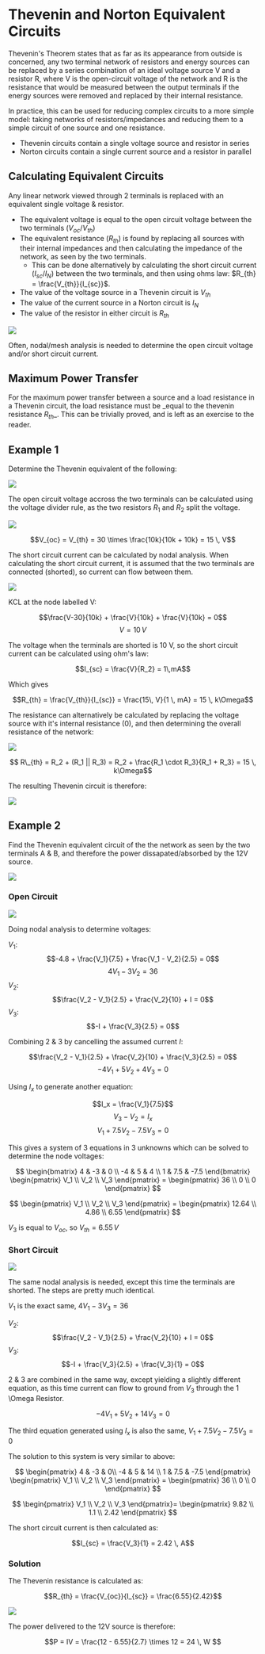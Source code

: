 # Thevenin and Norton Equivalent Circuits

Thevenin's Theorem states that as far as its appearance from outside is concerned, any two terminal network of resistors and energy sources can be replaced by a series combination of an ideal voltage source V and a resistor R, where V is the open-circuit voltage of the network and R is the resistance that would be measured between the output terminals if the energy sources were removed and replaced by their internal resistance.

In practice, this can be used for reducing complex circuits to a more simple model: taking networks of resistors/impedances and reducing them to a simple circuit of one source and one resistance.

- Thevenin circuits contain a single voltage source and resistor in series
- Norton circuits contain a single current source and a resistor in parallel

## Calculating Equivalent Circuits

Any linear network viewed through 2 terminals is replaced with an equivalent single voltage & resistor.

- The equivalent voltage is equal to the open circuit voltage between the two terminals ($V_{oc}/V_{th}$) 
- The equivalent resistance ($R_{th}$) is found by replacing all sources with their internal impedances and then calculating the impedance of the network, as seen by the two terminals.
  - This can be done alternatively by calculating the short circuit current ($I_{sc}/I_{N}$) between the two terminals, and then using ohms law: $R_{th} = \frac{V_{th}}{I_{sc}}$.
- The value of the voltage source in a Thevenin circuit is $V_{th}$
- The value of the current source in a Norton circuit is $I_{N}$
- The value of the resistor in either circuit is $R_{th}$

![](./img/thve-1.png)

Often, nodal/mesh analysis is needed to determine the open circuit voltage and/or short circuit current.

## Maximum Power Transfer

For the maximum power transfer between a source and a load resistance in a Thevenin circuit, the load resistance must be _equal to the thevenin resistance $R_{th}$\_. This can be trivially proved, and is left as an exercise to the reader.

## Example 1

Determine the Thevenin equivalent of the following:

![](./img/thev-2.png)

The open circuit voltage accross the two terminals can be calculated using the voltage divider rule, as the two resistors $R_1$ and $R_2$ split the voltage.

![](./img/thev-3.png)

$$V_{oc} = V_{th} = 30 \times \frac{10k}{10k + 10k} = 15 \, V$$

The short circuit current can be calculated by nodal analysis. When calculating the short circuit current, it is assumed that the two terminals are connected (shorted), so current can flow between them.

![](./img/thev-4.png)

KCL at the node labelled V:

$$\frac{V-30}{10k} + \frac{V}{10k} + \frac{V}{10k} = 0$$
$$V = 10 \, V$$

The voltage when the terminals are shorted is 10 V, so the short circuit current can be calculated using ohm's law:

$$I_{sc} = \frac{V}{R_2} = 1\,mA$$

Which gives

$$R_{th} = \frac{V_{th}}{I_{sc}} = \frac{15\, V}{1 \, mA} = 15 \, k\Omega$$

The resistance can alternatively be calculated by replacing the voltage source with it's internal resistance (0), and then determining the overall resistance of the network:

![](./img/thev-5.png)

$$ R\_{th} = R_2 + (R_1 || R_3) = R_2 + \frac{R_1 \cdot R_3}{R_1 + R_3} = 15 \, k\Omega$$

The resulting Thevenin circuit is therefore:

![](./img/thev-6.png)

## Example 2

Find the Thevenin equivalent circuit of the the network as seen by the two terminals A & B, and therefore the power dissapated/absorbed by the 12V source.

![](./img/thev-7.png)

### Open Circuit

![](./img/thev-8.png)

Doing nodal analysis to determine voltages:

$V_1$:
$$-4.8  + \frac{V_1}{7.5} + \frac{V_1 - V_2}{2.5} = 0$$
$$4V_1 - 3 V_2 = 36$$
$V_2$:
$$\frac{V_2 - V_1}{2.5} + \frac{V_2}{10} + I = 0$$
$V_3$:
$$-I + \frac{V_3}{2.5} = 0$$

Combining 2 & 3 by cancelling the assumed current $I$:

$$\frac{V_2 - V_1}{2.5} + \frac{V_2}{10} + \frac{V_3}{2.5} = 0$$
$$-4 V_1 + 5 V_2 +4 V_3 = 0 $$

Using $I_x$ to generate another equation:

$$I_x = \frac{V_1}{7.5}$$
$$V_3 - V_2 = I_x$$
$$V_1 + 7.5V_2 - 7.5V_3 = 0$$

This gives a system of 3 equations in 3 unknowns which can be solved to determine the node voltages:

$$                            
\begin{bmatrix} 
4 & -3 & 0 \\
-4 & 5 & 4 \\
1 & 7.5 & -7.5
\end{bmatrix}
\begin{pmatrix}
V_1 \\
V_2 \\ 
V_3
\end{pmatrix} =
\begin{pmatrix}
36 \\
0 \\
0
\end{pmatrix}
$$



$$
\begin{pmatrix}
V_1 \\ 
V_2 \\ 
V_3
\end{pmatrix} =
\begin{pmatrix}
12.64 \\ 
4.86 \\ 
6.55
\end{pmatrix} 
$$



$V_3$ is equal to $V_{oc}$, so $V_{th} = 6.55 \, V$

### Short Circuit

![](./img/thev-9.png)

The same nodal analysis is needed, except this time the terminals are shorted. The steps are pretty much identical.

$V_1$ is the exact same, $4 V_1 - 3V_3 = 36$

$V_2$:
$$\frac{V_2 - V_1}{2.5} + \frac{V_2}{10} + I = 0$$
$V_3$:
$$-I + \frac{V_3}{2.5} + \frac{V_3}{1} = 0$$

2 & 3 are combined in the same way, except yielding a slightly different equation, as this time current can flow to ground from $V_3$ through the 1 \Omega Resistor.

$$-4V_1 + 5V_2 + 14V_3 = 0$$

The third equation generated using $I_x$ is also the same, $V_1 + 7.5V_2 - 7.5V_3 = 0$

The solution to this system is very similar to above:

$$
\begin{pmatrix}
4 & -3 & 0\\
-4 & 5 & 14 \\
1 & 7.5 & -7.5
\end{pmatrix}
\begin{pmatrix}
V_1 \\ V_2 \\ V_3
\end{pmatrix} =
\begin{pmatrix}
36 \\ 0 \\ 0
\end{pmatrix}
$$

$$
\begin{pmatrix}
V_1 \\ 
V_2 \\ 
V_3
\end{pmatrix}=
\begin{pmatrix}
9.82 \\ 
1.1 \\ 
2.42
\end{pmatrix}
$$

The short circuit current is then calculated as:

$$I_{sc} = \frac{V_3}{1} = 2.42 \, A$$

### Solution

The Thevenin resistance is calculated as:

$$R_{th} = \frac{V_{oc}}{I_{sc}} = \frac{6.55}{2.42}$$

![](./img/thev-10.png)

The power delivered to the 12V source is therefore:

$$P = IV = \frac{12 - 6.55}{2.7} \times 12 = 24 \, W $$
